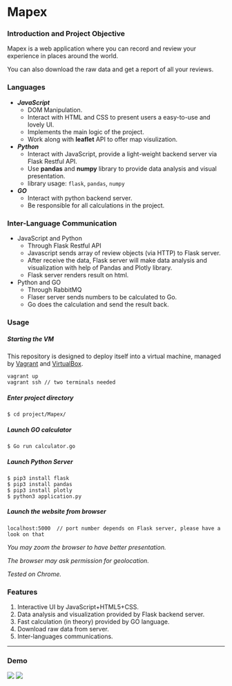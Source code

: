 # Mapex

### Introduction and Project Objective

Mapex is a web application where you can record and review your experience in places around the world.

You can also download the raw data and get a report of all your reviews.

### Languages 

- ***JavaScript*** 
  - DOM Manipulation.
  - Interact with HTML and CSS to present users a easy-to-use and lovely UI.
  - Implements the main logic of the project.
  - Work along with **leaflet** API to offer map visulization.
- ***Python***
  - Interact with JavaScript, provide a light-weight backend server via Flask Restful API.
  - Use **pandas** and **numpy** library to provide data analysis and visual presentation.
  - library usage: `flask`, `pandas`, `numpy`
- ***GO***
  - Interact with python backend server.
  - Be responsible for all calculations in the project.

### Inter-Language Communication

- JavaScript and Python
  - Through Flask Restful API
  - Javascript sends array of review objects (via HTTP) to Flask server.
  - After receive the data, Flask server will make data analysis and visualization with help of Pandas and Plotly library.
  - Flask server renders result on html.
- Python and GO
  - Through RabbitMQ
  - Flaser server sends numbers to be calculated to Go.
  - Go does the calculation and send the result back.

### Usage

##### Starting the VM

This repository is designed to deploy itself into a virtual machine, managed by [Vagrant](https://www.vagrantup.com/downloads.html) and [VirtualBox](https://www.virtualbox.org/wiki/Downloads).

```
vagrant up
vagrant ssh	// two terminals needed
```

##### Enter project directory

```
$ cd project/Mapex/
```

##### Launch GO calculator

```
$ Go run calculator.go
```

##### Launch Python Server

```
$ pip3 install flask
$ pip3 install pandas
$ pip3 install plotly
$ python3 application.py
```

##### Launch the website from browser

```
localhost:5000	// port number depends on Flask server, please have a look on that
```

*You may zoom the browser to have better presentation.*

*The browser may ask permission for geolocation.*

*Tested on Chrome.*

### Features

1. Interactive UI by JavaScript+HTML5+CSS.
2. Data analysis and visualization provided by Flask backend server.
3. Fast calculation (in theory) provided by GO language.
4. Download raw data from server.
5. Inter-languages communications.

------

### Demo

<img src="https://github.com/ziruih999/Mapex/blob/main/index_demo.png"/>
<img src="https://github.com/ziruih999/Mapex/blob/main/report_demo.png"/>
